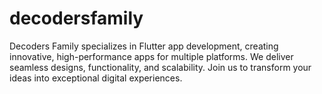# decodersfamily
Decoders Family specializes in Flutter app development, creating innovative, high-performance apps for multiple platforms. We deliver seamless designs, functionality, and scalability. Join us to transform your ideas into exceptional digital experiences.
